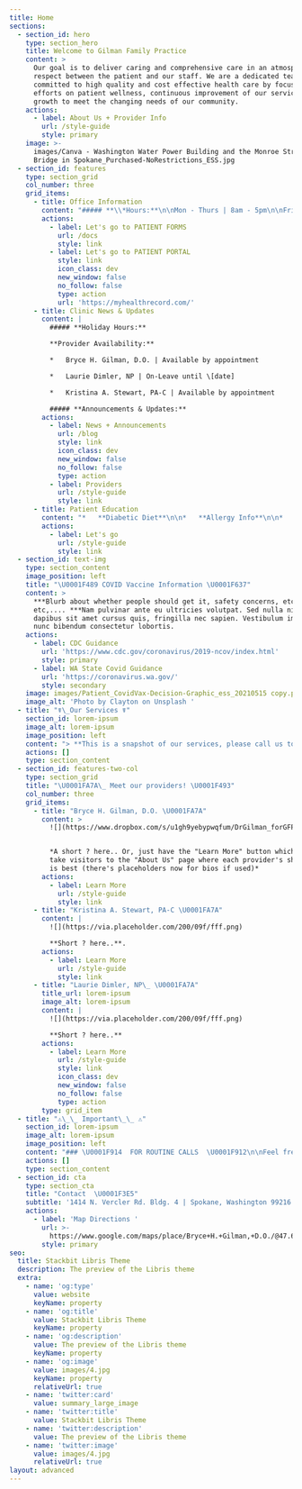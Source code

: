 ```yaml
---
title: Home
sections:
  - section_id: hero
    type: section_hero
    title: Welcome to Gilman Family Practice
    content: >
      Our goal is to deliver caring and comprehensive care in an atmosphere of
      respect between the patient and our staff. We are a dedicated team
      committed to high quality and cost effective health care by focusing our
      efforts on patient wellness, continuous improvement of our services and
      growth to meet the changing needs of our community.
    actions:
      - label: About Us + Provider Info
        url: /style-guide
        style: primary
    image: >-
      images/Canva - Washington Water Power Building and the Monroe Street
      Bridge in Spokane_Purchased-NoRestrictions_ESS.jpg
  - section_id: features
    type: section_grid
    col_number: three
    grid_items:
      - title: Office Information
        content: "##### **\\*Hours:**\n\nMon - Thurs | 8am - 5pm\n\nFriday | 8:30am - 5pm\n\n*Sat - Sun | Closed*\n\n***Scroll down ⬇️ page for Routine/After Hour Call & Emergency > Please follow instructions!***\n\n##### **Location:**\n\n\U0001F3E5 [**Directions to the clinic**](https://www.google.com/maps/place/Bryce+H.+Gilman,+D.O./@47.670007,-117.2356157,17z/data=!3m1!4b1!4m5!3m4!1s0x549e200c374da159:0xebf85226e721e5cd!8m2!3d47.670007!4d-117.233427?hl=en) \U0001F9ED\n\n##### **Insurance Accepted:**\n\nAsuris | Premera BC | Lifewise | LLH | Cigna | Aetna | First Choice | Regence Blueshield | Medicare Advantage Plan | AARP Med Advantage | Aetna Medadvantage | Kaiser Access PPO | Asuris Medadvantage Plan\n\n*⚠️ Important note on insurance: before scheduling an appointment, it is the patients’ responsibility\nto verify that we are in-network with their particular insurance plan.\_Please verify this before making your first appointment, thank you!*\n"
        actions:
          - label: Let's go to PATIENT FORMS
            url: /docs
            style: link
          - label: Let's go to PATIENT PORTAL
            style: link
            icon_class: dev
            new_window: false
            no_follow: false
            type: action
            url: 'https://myhealthrecord.com/'
      - title: Clinic News & Updates
        content: |
          ##### **Holiday Hours:**

          **Provider Availability:**

          *   Bryce H. Gilman, D.O. | Available by appointment

          *   Laurie Dimler, NP | On-Leave until \[date]

          *   Kristina A. Stewart, PA-C | Available by appointment

          ##### **Announcements & Updates:**
        actions:
          - label: News + Announcements
            url: /blog
            style: link
            icon_class: dev
            new_window: false
            no_follow: false
            type: action
          - label: Providers
            url: /style-guide
            style: link
      - title: Patient Education
        content: "*   **Diabetic Diet**\n\n*   **Allergy Info**\n\n*   [**American Academy of Family Physicians**](https://www.aafp.org/home.html)\n\n##### \U0001F489  **COVID Info + Resource** \U0001F637:\n\n*   [**CDC's Covid 19 Home**](https://www.cdc.gov/coronavirus/2019-ncov/index.html)\n\n*   [**Pfizer's Covid 19 Hub**](https://www.pfizer.com/science/coronavirus)\n\n*   [**Moderna's Covid...**](https://www.modernatx.com/covid-19-resources/publications-and-external-resources)\n\n*   [**Johnson & Johnson**](https://www.jnj.com/covid-19)\n\n*   [**Astra-Zeneca**](https://www.astrazeneca.com/covid-19.html)\n\n*   **Link**\n\n*   **Link**\n\n*   **Link**\n"
        actions:
          - label: Let's go
            url: /style-guide
            style: link
  - section_id: text-img
    type: section_content
    image_position: left
    title: "\U0001F489 COVID Vaccine Information \U0001F637"
    content: >
      ***Blurb about whether people should get it, safety concerns, etc,
      etc,.... ***Nam pulvinar ante eu ultricies volutpat. Sed nulla nibh,
      dapibus sit amet cursus quis, fringilla nec sapien. Vestibulum imperdiet
      nunc bibendum consectetur lobortis.
    actions:
      - label: CDC Guidance
        url: 'https://www.cdc.gov/coronavirus/2019-ncov/index.html'
        style: primary
      - label: WA State Covid Guidance
        url: 'https://coronavirus.wa.gov/'
        style: secondary
    image: images/Patient_CovidVax-Decision-Graphic_ess_20210515 copy.png
    image_alt: 'Photo by Clayton on Unsplash '
  - title: "☤\_Our Services ☤"
    section_id: lorem-ipsum
    image_alt: lorem-ipsum
    image_position: left
    content: "> **This is a snapshot of our services, please call us to inquire on others not listed**\n\nPrimary Family Care | Well- Child Care | Women\x92s Health | Sick Care | Growth Removal | Complete Physicals | DOT Physicals | Sports Physicals | EKGs |  Vaccines | Manipulations (OMT) | General Health Issues | Referrals | Pediatric Care | Pregnancy Test | Health Education | Diet Consultation | Surgical Procedures | Diagnosis & Treatment of Acute and Chronic Illness[ | Immunizations ](http://www.cdc.gov/vaccines/recs/schedules)and more...\n"
    actions: []
    type: section_content
  - section_id: features-two-col
    type: section_grid
    title: "\U0001FA7A\_ Meet our providers! \U0001F493"
    col_number: three
    grid_items:
      - title: "Bryce H. Gilman, D.O. \U0001FA7A"
        content: >
          ![](https://www.dropbox.com/s/u1gh9yebypwqfum/DrGilman_forGFP-WebsiteProfile_byESS\_200x200.png?dl=1)


          *A short ? here.. Or, just have the "Learn More" button which will
          take visitors to the "About Us" page where each provider's short bio
          is best (there's placeholders now for bios if used)*
        actions:
          - label: Learn More
            url: /style-guide
            style: link
      - title: "Kristina A. Stewart, PA-C \U0001FA7A"
        content: |
          ![](https://via.placeholder.com/200/09f/fff.png)

          **Short ? here..**. 
        actions:
          - label: Learn More
            url: /style-guide
            style: link
      - title: "Laurie Dimler, NP\_ \U0001FA7A"
        title_url: lorem-ipsum
        image_alt: lorem-ipsum
        content: |
          ![](https://via.placeholder.com/200/09f/fff.png)

          **Short ? here..**
        actions:
          - label: Learn More
            url: /style-guide
            style: link
            icon_class: dev
            new_window: false
            no_follow: false
            type: action
        type: grid_item
  - title: "⚠️\_\_ Important\_\_ ⚠️"
    section_id: lorem-ipsum
    image_alt: lorem-ipsum
    image_position: left
    content: "### \U0001F914  FOR ROUTINE CALLS  \U0001F912\n\nFeel free to\_leave a message and we will return your call ASAP.\_\n\nCalls received after\_4:30 will not be returned until the next business day.\_\_\n\n**If you are calling after business hours and you need an on-call physician for an emergency, you will be instructed\_to call\_509-622-9378.**\n\n**If you need a refill, contact your pharmacy to fax the request to our office.** \_Please contact our office for\_our fax number.\_\n\nIn order for us to prioritize calls, we ask patients to let the receptionist know the nature of your problem or questions. Genuine emergencies are our first priority. Urgent calls are handled as soon as possible, and non-emergency calls are returned as time permits throughout the day and after office hours. Please give telephone numbers with area code where you can be reached during both business and evening hours.\n\n### \U0001F691  \U0001F6A8    **FOR EMERGENCIES**    \U0001F6A8  \U0001F691\n\nIn the event of a life threatening medical emergency, call medical emergency services at 911 immediately **DO NOT WAIT!** Inform the emergency room staff that you are a patient of Bryce H. Gilman, D.O., Kristina A. Stewart, PA-C, or Lauri Dimler, NP and they will contact us.\n"
    actions: []
    type: section_content
  - section_id: cta
    type: section_cta
    title: "Contact  \U0001F3E5"
    subtitle: '1414 N. Vercler Rd. Bldg. 4 | Spokane, Washington 99216 | (509) 924-4681'
    actions:
      - label: 'Map Directions '
        url: >-
          https://www.google.com/maps/place/Bryce+H.+Gilman,+D.O./@47.670007,-117.235621,17z/data=!3m1!4b1!4m5!3m4!1s0x549e200c374da159:0xebf85226e721e5cd!8m2!3d47.670007!4d-117.233427
        style: primary
seo:
  title: Stackbit Libris Theme
  description: The preview of the Libris theme
  extra:
    - name: 'og:type'
      value: website
      keyName: property
    - name: 'og:title'
      value: Stackbit Libris Theme
      keyName: property
    - name: 'og:description'
      value: The preview of the Libris theme
      keyName: property
    - name: 'og:image'
      value: images/4.jpg
      keyName: property
      relativeUrl: true
    - name: 'twitter:card'
      value: summary_large_image
    - name: 'twitter:title'
      value: Stackbit Libris Theme
    - name: 'twitter:description'
      value: The preview of the Libris theme
    - name: 'twitter:image'
      value: images/4.jpg
      relativeUrl: true
layout: advanced
---
```

